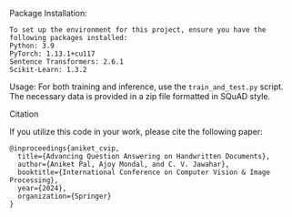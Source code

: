Package Installation:

```
To set up the environment for this project, ensure you have the following packages installed:
Python: 3.9
PyTorch: 1.13.1+cu117
Sentence Transformers: 2.6.1
Scikit-Learn: 1.3.2
```

Usage:
For both training and inference, use the ```train_and_test.py``` script. The necessary data is provided in a zip file formatted in SQuAD style.

Citation

If you utilize this code in your work, please cite the following paper:

```
@inproceedings{aniket_cvip,
  title={Advancing Question Answering on Handwritten Documents},
  author={Aniket Pal, Ajoy Mondal, and C. V. Jawahar},
  booktitle={International Conference on Computer Vision & Image Processing},
  year={2024},
  organization={Springer}
}
```
